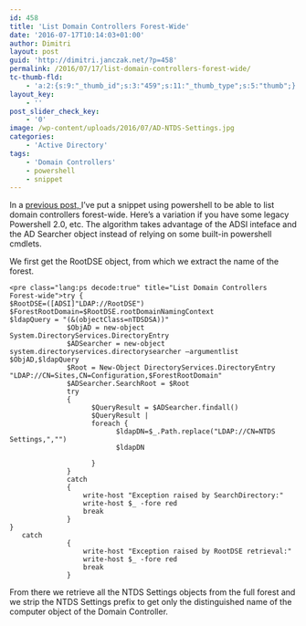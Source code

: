```yaml
---
id: 458
title: 'List Domain Controllers Forest-Wide'
date: '2016-07-17T10:14:03+01:00'
author: Dimitri
layout: post
guid: 'http://dimitri.janczak.net/?p=458'
permalink: /2016/07/17/list-domain-controllers-forest-wide/
tc-thumb-fld:
    - 'a:2:{s:9:"_thumb_id";s:3:"459";s:11:"_thumb_type";s:5:"thumb";}'
layout_key:
    - ''
post_slider_check_key:
    - '0'
image: /wp-content/uploads/2016/07/AD-NTDS-Settings.jpg
categories:
    - 'Active Directory'
tags:
    - 'Domain Controllers'
    - powershell
    - snippet
---
```


In a [previous post, ](http://dimitri.janczak.net/2014/11/21/getting-all-domain-controllers-in-a-forest/)I’ve put a snippet using powershell to be able to list domain controllers forest-wide. Here’s a variation if you have some legacy Powershell 2.0, etc. The algorithm takes advantage of the ADSI inteface and the AD Searcher object instead of relying on some built-in powershell cmdlets.

We first get the RootDSE object, from which we extract the name of the forest.

```
<pre class="lang:ps decode:true" title="List Domain Controllers Forest-wide">try {
$RootDSE=([ADSI]"LDAP://RootDSE")
$ForestRootDomain=$RootDSE.rootDomainNamingContext        
$ldapQuery = "(&(objectClass=nTDSDSA))"
              $ObjAD = new-object System.DirectoryServices.DirectoryEntry
              $ADSearcher = new-object system.directoryservices.directorysearcher –argumentlist $ObjAD,$ldapQuery
              $Root = New-Object DirectoryServices.DirectoryEntry "LDAP://CN=Sites,CN=Configuration,$ForestRootDomain"
              $ADSearcher.SearchRoot = $Root
              try 
              {
                    $QueryResult = $ADSearcher.findall()
                    $QueryResult | 
                    foreach {
                          $ldapDN=$_.Path.replace("LDAP://CN=NTDS Settings,","")
                          $ldapDN
        
                    }
              }
              catch 
              {
                  write-host "Exception raised by SearchDirectory:"
                  write-host $_ -fore red
                  break
              }
}
   catch 
              {
                  write-host "Exception raised by RootDSE retrieval:"
                  write-host $_ -fore red
                  break
              }
```

From there we retrieve all the NTDS Settings objects from the full forest and we strip the NTDS Settings prefix to get only the distinguished name of the computer object of the Domain Controller.